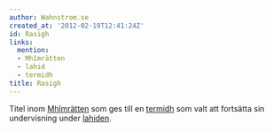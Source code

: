 ```yaml
---
author: Wahnstrom.se
created_at: '2012-02-19T12:41:24Z'
id: Rasigh
links:
  mention:
  - Mhîmrätten
  - lahid
  - termidh
title: Rasigh
---
```


Titel inom [Mhîmrätten] som ges till en [termidh] som valt att fortsätta sin undervisning under
[lahiden].

  [Mhîmrätten]: Mhîmrätten
  [termidh]: termidh
  [lahiden]: lahid